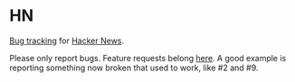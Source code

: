 HN
==

[Bug tracking](https://github.com/HackerNews/HN/issues) for [Hacker News](https://news.ycombinator.com).

Please only report bugs. Feature requests belong [here](https://news.ycombinator.com/item?id=363). A good example is reporting something now broken that used to work, like #2 and #9.
